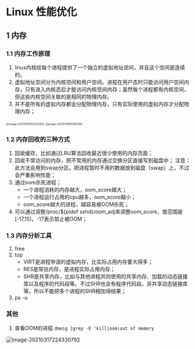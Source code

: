 # Linux 性能优化

## 1 内存

### 1.1 内存工作原理

1. linux内核给每个进程提供了一个独立的虚拟地址空间，并且这个空间是连续的。
2. 虚拟地址空间分为内核空间和用户空间。进程在用户态时只能访问用户空间内存，只有进入内核态后才能访问内核空间内存；虽然每个进程都有内核空间，但这些内核空间关联的是相同的物理内存。
3. 并不是所有的虚拟内存都会分配物理内存，只有实际使用的虚拟内存才分配物理内存；

 <img src="https://cdn.jsdelivr.net/gh/snailshadow/notes/img/20210316155255.png" alt="image-20210316155254320" style="zoom:52%;" />

 <img src="https://cdn.jsdelivr.net/gh/snailshadow/notes/img/20210316160051.png" alt="image-20210316160050393" style="zoom:50%;" />

### 1.2 内存回收的三种方式

1. 回收缓存，比如通过LRU算法回收最近很少使用的内存页面；
2. 回收不常访问的内存，把不常用的内存通过交换分区直接写到磁盘中；
   注意：此方法会用到swap分区。把进程暂时不用的数据放到磁盘（swap）上，不过会严重影响性能；
3. 通过oom杀死进程；
   - 一个进程消耗的内存越大，oom_score越大；
   - 一个进程运行占用的cpu越多，oom_score越小；
   - oom_score越大的进程，越容易被OOM杀死；
4. 可以通过调整/proc/${pidof sshd)/oom_adj来调整oom_score，值范围是[-17,15]，-17表示禁止被OOM；

### 1.3 内存分析工具

1. free
2. top
   - VIRT是进程申请的虚拟内存，比实际占用内存要大得多；
   - RES是常驻内存，是进程实际占用内存；
   - SHR是共享内存，比如与其他进程共同使用的共享内存、加载的动态链接库以及程序的代码段等。不过SHR也会有程序代码段，非共享动态链接库等，所以不能把多个进程的SHR相加得结果；
3. ps -u

### 其他

1. 查看OOM的进程 `dmesg |grep -E ‘kill|oom|out of memory`

![image-20210317224330792](https://cdn.jsdelivr.net/gh/snailshadow/notes/img/20210317224332.png)